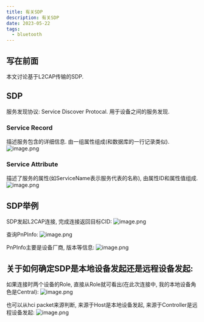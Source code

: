 ```yaml
---
title: 有关SDP
description: 有关SDP
date: 2023-05-22
tags:
  - bluetooth
---
```


## 写在前面
本文讨论基于L2CAP传输的SDP.

## SDP
服务发现协议: Service Discover Protocal. 用于设备之间的服务发现.

### Service Record
描述服务包含的详细信息. 由一组属性组成(和数据库的一行记录类似).
![image.png](https://cdn.jsdelivr.net/gh/zabbits/cdn@main/picgo/20230522235401.png)

### Service Attribute
描述了服务的属性(如ServiceName表示服务代表的名称), 由属性ID和属性值组成.
![image.png](https://cdn.jsdelivr.net/gh/zabbits/cdn@main/picgo/20230523001354.png)


## SDP举例
SDP发起L2CAP连接, 完成连接返回目标CID:
![image.png](https://cdn.jsdelivr.net/gh/zabbits/cdn@main/picgo/20230523001832.png)

查询PnPInfo:
![image.png](https://cdn.jsdelivr.net/gh/zabbits/cdn@main/picgo/20230523002137.png)

PnPInfo主要是设备厂商, 版本等信息:
![image.png](https://cdn.jsdelivr.net/gh/zabbits/cdn@main/picgo/20230523003146.png)


## 关于如何确定SDP是本地设备发起还是远程设备发起:
如果连接时两个设备的Role, 直接从Role就可看出(在此次连接中, 我的本地设备角色是Central):
![image.png](https://cdn.jsdelivr.net/gh/zabbits/cdn@main/picgo/20230523002830.png)

也可以从hci packet来源判断, 来源于Host是本地设备发起, 来源于Controller是远程设备发起:
![image.png](https://cdn.jsdelivr.net/gh/zabbits/cdn@main/picgo/20230523002955.png)

